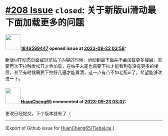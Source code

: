 # [\#208 Issue](https://github.com/HuanCheng65/TiebaLite/issues/208) `closed`: 关于新版ui滑动最下面加载更多的问题

#### <img src="https://avatars.githubusercontent.com/u/46311655?v=4" width="50">[1846599447](https://github.com/1846599447) opened issue at [2023-09-22 03:58](https://github.com/HuanCheng65/TiebaLite/issues/208):

新版ui在动态页面或浏览帖子内容的时候，滑动到最下面并不会加载更多楼层，需要再次下拉触发松开才会加载，在帖子末尾也需要下拉才能看到有没有更多的楼层，甚至有时候需要下拉好几遍才能看清，这一点有点不如老版ui了，希望能够改进一下。

#### <img src="https://avatars.githubusercontent.com/u/22636177?u=5e5e656c62ba51f1661d80a6a0fd9ec098e5023b&v=4" width="50">[HuanCheng65](https://github.com/HuanCheng65) commented at [2023-09-23 03:07](https://github.com/HuanCheng65/TiebaLite/issues/208#issuecomment-1732193201):

更改已经提交，下个版本就有了（


-------------------------------------------------------------------------------



[Export of Github issue for [HuanCheng65/TiebaLite](https://github.com/HuanCheng65/TiebaLite).]
